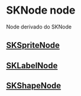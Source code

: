 # SKNode node

Node derivado do SKNode

## [SKSpriteNode](https://github.com/ghsumiyasu/Swift/blob/main/README-Swift-SKSpriteNode-br-pt.md)
## [SKLabelNode](https://github.com/ghsumiyasu/Swift/blob/main/README-Swift-SKLabelNode-br-pt.md)
## [SKShapeNode](https://github.com/ghsumiyasu/Swift/blob/main/README-Swift-SKShapeNode-br-pt.md)